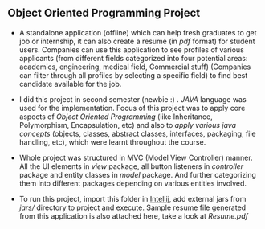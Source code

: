 ## Object Oriented Programming Project

* A standalone application (offline) which can help fresh graduates to get job or internship, it can also create a resume (in *pdf* format) for student users. Companies can use this application to see profiles of various applicants (from different fields categorized into four potential areas: academics, engineering, medical field, Commercial stuff) (Companies can filter through all profiles by selecting a specific field) to find best candidate available for the job.

* I did this project in second semester  (newbie :) . *JAVA* language was used for the implementation. Focus of this project was to apply core aspects of *Object Oriented Programming* (like Inheritance, Polymorphism, Encapsulation, etc) and also to *apply various java concepts* (objects, classes, abstract classes, interfaces, packaging, file handling, etc), which were learnt throughout the course. 

* Whole project was structured in MVC (Model View Controller) manner. All the UI elements in *view* package, all button listeners in *controller* package and entity classes in *model* package. And further categorizing them into different packages depending on various entities involved.

* To run this project, import this folder in [Intellij](https://www.jetbrains.com/idea/), add external jars from *jars/* directory to project and execute. Sample resume file generated from this application is also attached here, take a look at *Resume.pdf*